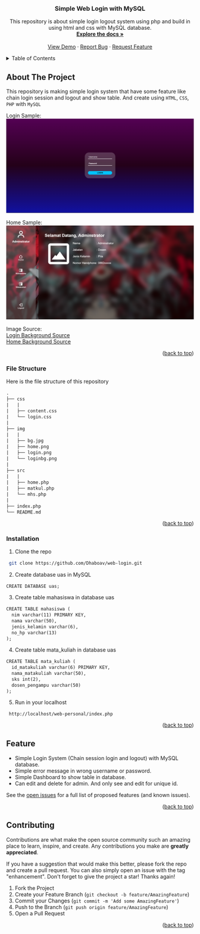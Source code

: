<a name="readme-top"></a>


<!-- PROJECT LOGO -->
<br />
<div align="center">
<h3 align="center">Simple Web Login with MySQL</h3>

  <p align="center">
    This repository is about simple login logout system using php and build in using html and css with MySQL database.
    <br />
    <a href="https://github.com/Dhaboav/web-login"><strong>Explore the docs »</strong></a>
    <br />
    <br />
    <a href="https://github.com/Dhaboav/web-login">View Demo</a>
    ·
    <a href="https://github.com/Dhaboav/web-login/issues">Report Bug</a>
    ·
    <a href="https://github.com/Dhaboav/web-login/issues">Request Feature</a>
  </p>
</div>


<!-- TABLE OF CONTENTS -->
<details>
  <summary>Table of Contents</summary>
  <ol>
    <li><a href="#about-the-project">About The Project</a></li>
    <li><a href="#file-structure">File Structure</a></li>
    <li><a href="#installation">Installation</a></li>
    <li><a href="#feature">Feature</a></li>
    <li><a href="#contributing">Contributing</a></li> 
  </ol>
</details>


<!-- ABOUT THE PROJECT -->
## About The Project
This repository is making simple login system that have some feature like chain login session and logout and show table. And create using `HTML`, `CSS`, `PHP` with `MySQL`

Login Sample:
![Sample Login](https://github.com/Dhaboav/web-login/blob/main/img/login.png)

Home Sample:
![Sample Dashboard](https://github.com/Dhaboav/web-login/blob/main/img/home.png)


Image Source:
<br>
[Login Background Source](https://wall.alphacoders.com/big.php?i=971943)
<br>
[Home Background Source](https://www.zerochan.net/3584651)

<p align="right">(<a href="#readme-top">back to top</a>)</p>


### File Structure
Here is the file structure of this repository
```
. 
├── css
|   |
|   ├── content.css
|   └── login.css
|
├── img
|   |
|   ├── bg.jpg
|   ├── home.png
|   ├── login.png
|   └── loginbg.png
|
├── src  
|   |
|   ├── home.php
|   ├── matkul.php
|   └── mhs.php
|
├── index.php
└── README.md
```
<p align="right">(<a href="#readme-top">back to top</a>)</p>


<!-- GETTING STARTED -->
### Installation
1. Clone the repo
  ```sh
   git clone https://github.com/Dhaboav/web-login.git
  ```

2. Create database uas in MySQL
  ```Prompt
  CREATE DATABASE uas;
  ```

3. Create table mahasiswa in database uas
  ```Prompt
  CREATE TABLE mahasiswa (
    nim varchar(11) PRIMARY KEY,
    nama varchar(50),
    jenis_kelamin varchar(6),
    no_hp varchar(13)
  );
  ``` 
4. Create table mata_kuliah in database uas
  ```Prompt
  CREATE TABLE mata_kuliah (
    id_matakuliah varchar(6) PRIMARY KEY,
    nama_matakuliah varchar(50),
    sks int(2),
    dosen_pengampu varchar(50)
  );
  ``` 

5. Run in your localhost
  ```localhost
   http://localhost/web-personal/index.php
  ```

<p align="right">(<a href="#readme-top">back to top</a>)</p>


<!-- Feature -->
## Feature

- Simple Login System (Chain session login and logout) with MySQL database.
- Simple error message in wrong username or password.
- Simple Dashboard to show table in database.
- Can edit and delete for admin. And only see and edit for unique id.

See the [open issues](https://github.com/Dhaboav/web-login/issues) for a full list of proposed features (and known issues).

<p align="right">(<a href="#readme-top">back to top</a>)</p>


<!-- CONTRIBUTING -->
## Contributing

Contributions are what make the open source community such an amazing place to learn, inspire, and create. Any contributions you make are **greatly appreciated**.

If you have a suggestion that would make this better, please fork the repo and create a pull request. You can also simply open an issue with the tag "enhancement".
Don't forget to give the project a star! Thanks again!

1. Fork the Project
2. Create your Feature Branch (`git checkout -b feature/AmazingFeature`)
3. Commit your Changes (`git commit -m 'Add some AmazingFeature'`)
4. Push to the Branch (`git push origin feature/AmazingFeature`)
5. Open a Pull Request

<p align="right">(<a href="#readme-top">back to top</a>)</p>
